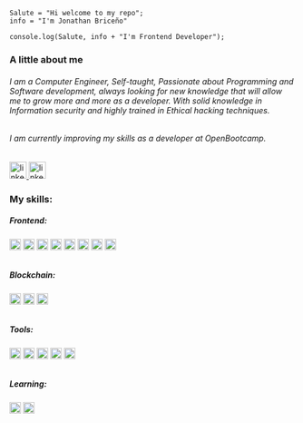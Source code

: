 
```
Salute = "Hi welcome to my repo";
info = "I'm Jonathan Briceño"

console.log(Salute, info + "I'm Frontend Developer");
```


### A little about me

###### I am a Computer Engineer, Self-taught, Passionate about Programming and Software development, always looking for new knowledge that will allow me to grow more and more as a developer. With solid knowledge in Information security and highly trained in Ethical hacking techniques.

###### I am currently improving my skills as a developer at OpenBootcamp.

<a href="https://www.linkedin.com/in/brimanz-frontend/">
    <img src="https://img.shields.io/badge/-linkedin-blue" alt="linkedin"     height="30" /> 
</a>

<a href="https://jonathan-briceno.netlify.app/">
    <img src="https://img.shields.io/badge/-website-black" alt="linkedin"     height="30" /> 
</a>


### My skills:

##### Frontend: 
###### <img src="https://img.shields.io/badge/-react-blue" alt="React" height="20" /> <img src="https://img.shields.io/badge/-gatsby-purple" alt="React" height="20" /> <img src="https://img.shields.io/badge/-javascript-yellow" alt="React" height="20" /> <img src="https://img.shields.io/badge/-redux-purple" alt="React" height="20" /> <img src="https://img.shields.io/badge/-sass-violet" alt="React" height="20" /> <img src="https://img.shields.io/badge/-bootstrap-violet" alt="React" height="20" /> <img src="https://img.shields.io/badge/-html-orange" alt="React" height="20" /> <img src="https://img.shields.io/badge/-css-blue" alt="React" height="20" />

##### Blockchain: 
###### <img src="https://img.shields.io/badge/-solidity-gray" alt="React" height="20" /> <img src="https://img.shields.io/badge/-truffle-brown" alt="React" height="20" /> <img src="https://img.shields.io/badge/-ganache-yellow" alt="React" height="20" />
##### Tools: 
###### <img src="https://img.shields.io/badge/-git-orange" alt="React" height="20" /> <img src="https://img.shields.io/badge/-linux-black" alt="React" height="20" /> <img src="https://img.shields.io/badge/-sonarcloud-orange" alt="React" height="20" /> <img src="https://img.shields.io/badge/-codacy-blue" alt="React" height="20" /> <img src="https://img.shields.io/badge/-figma-red" alt="React" height="20" />

##### Learning: 
###### <img src="https://img.shields.io/badge/-python-blue" alt="React" height="20" /> <img src="https://img.shields.io/badge/-flask-black" alt="React" height="20" />

